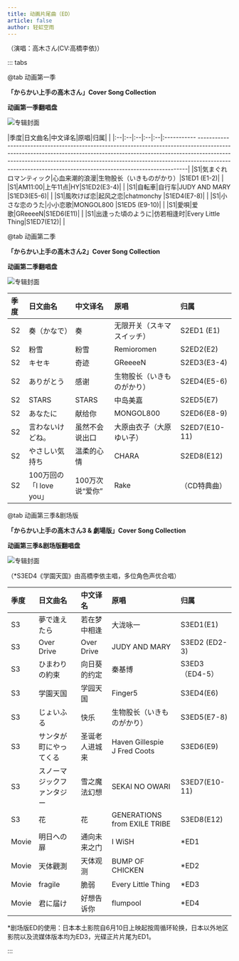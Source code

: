 ```yaml
---
title: 动画片尾曲（ED）
article: false
author: 轻虹空雨
---
```


（演唱：高木さん(CV:高橋李依)）

::: tabs

@tab 动画第一季

**「からかい上手の高木さん」Cover Song Collection**

**动画第一季翻唱盘**

![专辑封面](/music-album-cover/s1-ed.webp)

|季度|日文曲名|中文译名|原唱|归属|                                                                                                                                                                                                                                                                                                                                |
|:--|:--|:--|:--|:--|:-----------   --------------------------------------------------------------------------------------------------------------------------------------------------------------------------------------------------------------------------------------------------------------------------------------------------------------------|
|S1|気まぐれロマンティック|心血来潮的浪漫|生物股长（いきものがかり）|S1ED1 (E1-2)| <VidStack src="//share.takagi3.top/d/%E9%9F%B3%E4%B9%90/%E5%8A%A8%E7%94%BB/mp3%EF%BC%9A%E6%96%87%E4%BB%B6%E5%B0%8F%EF%BC%8C%E9%9F%B3%E8%B4%A8%E4%B8%80%E8%88%AC/%E7%AC%AC%E4%B8%80%E5%AD%A3/01-%E6%B0%97%E3%81%BE%E3%81%90%E3%82%8C%E3%83%AD%E3%83%9E%E3%83%B3%E3%83%86%E3%82%A3%E3%83%83%E3%82%AF.mp3" title="気まぐれロマンティック" />|
|S1|AM11:00|上午11点|HY|S1ED2(E3-4)|                                                                                                                                                                                                                                                                                                                                |
|S1|自転車|自行车|JUDY AND MARY |S1ED3(E5-6)|                                                                                                                                                                                                                                                                                                                                |
|S1|風吹けば恋|起风之恋|chatmonchy |S1ED4(E7-8)|                                                                                                                                                                                                                                                                                                                                |
|S1|小さな恋のうた|小小恋歌|MONGOL800 |S1ED5 (E9-10)|                                                                                                                                                                                                                                                                                                                                |
|S1|愛唄|爱歌|GReeeeN|S1ED6(E11)|                                                                                                                                                                                                                                                                                                                                |
|S1|出逢った頃のように|仿若相逢时|Every Little Thing|S1ED7(E12)|                                                                                                                                                                                                                                                                                                                                |

@tab 动画第二季

**「からかい上手の高木さん2」Cover Song Collection**

**动画第二季翻唱盘**

![专辑封面](/music-album-cover/s2-ed.webp)

|季度|日文曲名|中文译名|原唱|归属|
|:--|:--|:--|:--|:--|
|S2|奏（かなで）|奏|无限开关（スキマスイッチ）|S2ED1 (E1)|
|S2|粉雪|粉雪|Remioromen|S2ED2(E2)|
|S2|キセキ|奇迹|GReeeeN|S2ED3(E3-4)|
|S2|ありがとう|感谢|生物股长（いきものがかり）|S2ED4(E5-6)|
|S2|STARS|STARS|中岛美嘉|S2ED5(E7)|
|S2|あなたに|献给你|MONGOL800|S2ED6(E8-9)|
|S2|言わないけどね。|虽然不会说出口|大原由衣子（大原ゆい子）|S2ED7(E10-11)|
|S2|やさしい気持ち|温柔的心情|CHARA|S2ED8(E12)|
|S2|100万回の「l love you」|100万次说“爱你”|Rake |（CD特典曲）|

@tab 动画第三季&剧场版

**「からかい上手の高木さん3 & 劇場版」Cover Song Collection**

**动画第三季&剧场版翻唱盘**

![专辑封面](/music-album-cover/s3&movie-ed.webp)

（*S3ED4《学園天国》由高橋李依主唱，多位角色声优合唱）

|季度|日文曲名|中文译名|原唱|归属|
|:--|:--|:--|:--|:--|
|S3|夢で逢えたら|若在梦中相逢|大泷咏一|S3ED1(E1)|
|S3|Over Drive|Over Drive|JUDY AND MARY |S3ED2 (ED2-3)|
|S3|ひまわりの約束|向日葵的约定|秦基博|S3ED3（ED4-5）|
|S3|学園天国|学园天国|Finger5|S3ED4(E6)|
|S3|じょいふる|快乐|生物股长（いきものがかり）|S3ED5(E7-8)|
|S3|サンタが町にやってくる|圣诞老人进城来|Haven Gillespie <br/> J Fred Coots|S3ED6(E9)|
|S3|スノーマジックファンタジー|雪之魔法幻想|SEKAI NO OWARI|S3ED7(E10-11)|
|S3|花|花|GENERATIONS from EXILE TRIBE|S3ED8(E12)|
|Movie|明日への扉|通向未来之门|I WiSH|*ED1|
|Movie|天体觀測|天体观测|BUMP OF CHICKEN|*ED2|
|Movie|fragile|脆弱|Every Little Thing|*ED3|
|Movie|君に届け|好想告诉你|flumpool|*ED4|

*剧场版ED的使用：日本本土影院自6月10日上映起按周循环轮换，日本以外地区影院以及流媒体版本均为ED3，光碟正片片尾为ED1。

:::


